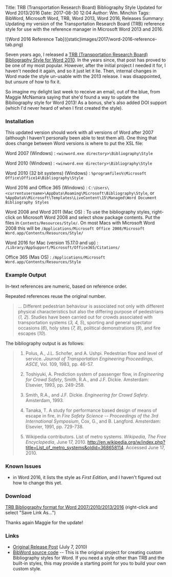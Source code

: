 Title: TRB (Transportation Research Board) Bibliography Style Updated for Word 2013/2016
Date: 2017-08-30 12:04
Author: Wm. Minchin
Tags: BibWord, Microsoft Word, TRB, Word 2013, Word 2016, Releases
Summary: Updating my version of the Transportation Research Board (TRB) reference style for use with the reference manager in Microsoft Word 2013 and 2016.

<div markdown=1 class="text-center">
![Word 2016 Reference Tab]({static}images/2017/word-2016-reference-tab.png)
</div>

Seven years ago, I released a
[TRB (Transportation Research Board) Bibliography Style for Word 2010]({filename}20100707-trb-transportation-research-board-bibliography-style-for-word-20072010.md).
In the years since, that post has proved to be one of my most popular. However,
after the initial project I needed it for, I haven't needed it again, and so it
just let it lie. Then, internal changes in Word made the style un-usable with
the 2013 release. I was disappointed, but unsure of how to fix it.

So imagine my delight last week to receive an email, out of the blue, from
Maggie McNamara saying that she'd found a way to update the Bibiliography style
for Word 2013! As a bonus, she's also added DOI support (which I'd never heard
of when I first created the style).

### Installation

This updated version should work with all versions of Word after 2007 (although
I haven't personally been able to test them all). One thing that does change
between Word versions is where to put the XSL file:

Word 2007 (Windows)
:   `<winword.exe directory>\Bibliography\Style`

Word 2010 (Windows)
:   `<winword.exe directory>\Bibliography\Style`

Word 2010 (32 bit systems) (Windows)
:   `%programfiles%\Microsoft Office\Office14\Bibliography\Style`

Word 2016 and Office 365 (Windows)
:   `C:\Users\<currentusername>\AppData\Roaming\Microsoft\Bibliography\Style`, or
    `%AppData%\Microsoft\Templates\LiveContent\15\Managed\Word Document Bibliography Styles`

Word 2008 and Word 2011 (Mac OS)
:   To use the bibliography styles, right-click on Microsoft Word 2008 and
    select show package contents. Put the files in `Contents/Resources/Style/`.
    On most Macs with Microsoft Word 2008 this will be
    `/Applications/Microsoft Office 2008/Microsoft Word.app/Contents/Resources/Style/`

Word 2016 for Mac (version 15.17.0 and up)
:   `/Library/AppSupport/Microsoft/Office365/Citations/`

Office 365 (Mas OS)
:   `/Applications/Microsoft Word.app/Contents/Resources/Style`

### Example Output

In-text references are numeric, based on reference order.

Repeated references reuse the original number.

> ... Different pedestrian behaviour is associated not only
> with different physical characteristics but also the differing purpose
> of
> pedestrians (*1, 2*). Studies have been
> carried out for crowds associated with transportation systems (*3, 4,
> 5*), sporting and
> general spectator occasions (*6*), holy sites (*7, 8*), political
> demonstrations (*9*),
> and fire escapes (*10*).

The bibliography output is as follows:

> 1. Polus, A., J.L.
> Schofer, and A. Ushpi. Pedestrian flow and level of service.
> <i>Journal of
> Transportation Engineering Proceedings, ASCE</i>, Vol. 109, 1983, pp.
> 46-57.
>
> 2. Toshiyuki, A.
> Prediction system of passenger flow, in *Engineering for Crowd
> Safety*,
> Smith, R.A., and J.F. Dickie. Amsterdam: Elsevier, 1993, pp. 249-258.
>
> 3. Smith, R.A., and J.F.
> Dickie. *Engineering for Crowd Safety*. Amsterdam, 1993.
>
> 4. Tanaka, T. A study for
> performance based design of means of escape in fire, in <i>Fire Safety
> Science
> -- Proceedings of the 3rd International Symposium</i>, Cox, G., and B.
> Langford.
> Amsterdam: Elsevier, 1991, pp. 729-738.
>
> 5. Wikipedia
> contributors. List of metro systems. *Wikipedia, The Free
> Encyclopedia*,
> June 17, 2010.
> <http://en.wikipedia.org/w/index.php?title=List_of_metro_systems&oldid=368658114>.
> Accessed June 17, 2010.

### Known Issues

- in Word 2016, it lists the style as *First Edition*, and I haven't figured
  out how to change this yet.

### Download

[TRB Bibliography format for Word
2007/2010/2013/2016](http://minchin.ca/TRB_Minchin.ca.2013.XSL) (right-click and select
"Save Link As...")

Thanks again Maggie for the update!

### Links

- [Original Release Post]({filename}20100707-trb-transportation-research-board-bibliography-style-for-word-20072010.md)
  (July 7, 2010)
- [BibWord source code](https://github.com/codingo/BibWord) -- This is the
  original project for creating custom Bibliography styles for Word. If you
  need a style other than TRB and the built-in styles, this may provide a
  starting point for you to build your own custom style.
